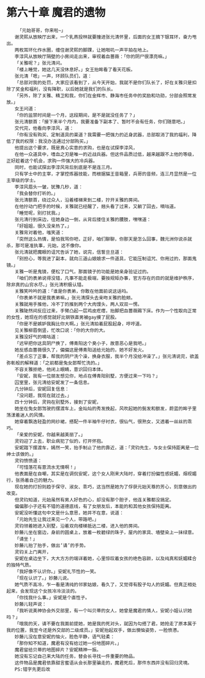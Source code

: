 # 第六十章 魔君的遗物
        「元始哥哥，你来啦~」
       谢灵熙从放映厅出来，一个乳燕投林就要撞进张元清怀里，后面的女王摘下银耳环，奋力甩出。
       两枚耳环化作水圈，缠住谢灵熙的脚踝，让她啪叽一声平拍在地上。
       李淳风从放映厅隔壁的小房间走出来，审视着血蔷薇：「你的阴尸很漂亮嘛。」
       「关雅呢？」张元清问。
       「楼上睡觉，她这几天没休息好。」女王抬眸看了看天花板。
       张元清「嗯」一声，环顾队员们，道：
       「总部对我的处罚，大家应该看到了，从今天开始，我就不是你们队长了，好在关雅只是扣除了奖金和福利，没有降职，以后她就是我们的队长。
       「另外，除了关雅、精卫和我，你们在金辉市、静海市任务中的奖励和功勋，分部会照常发放。」
       女王问道：
       「你的监禁时间是一个月，这段期间，是不是就没任务了？」
       张元清额首：「接下来半个月内，我要准备下副本了、暂时不会有任务，你们随意吧。」
       交代完，他看向李淳风，道：
       「你有没有购买、定制道具的渠道？我需要一把强力的近身武器，总部取消了我的福利，降低了我的权限：我没办法通过分部购买。」
       他提出这个要求，既是真心实意的求购，也是在试探李淳风，
       在他一众道具中，嗜血之刃是唯一的近战兵器。但这件品质过低，越来越跟不上他的等级，正好趁着这个机会，求购一件强大的冷兵器。
       同时，也能试探出李淳风背后到底是不是连三月。
       只有学士中的主宰，才掌控炼器技能，而根据猫王音箱里，兵哥的音频，连三月显然是一位主宰级的学士。
       李淳风眉头一皱，犹豫几秒，道：
       「我会替你打听的。」
       张元清额首，绕过众人，沿着楼梯来到二楼，拧开关雅的房间。
       在他拧动门把手的时候，关雅就已经醒了，翘头看了过来，又躺了回去，嘀咕道。
       「睡觉呢，别打扰我。」
       张元清行到床边，往她身边一倒，从背后搂住关雅的腰肢，嘿嘿道：
       「好姐姐，很久没亲热了。」
       关雅背对着他，嗤笑道：
       「突然这么热情，是怕我骂你吧，正好，咱们聊聊，你那天是怎么回事，魏元洲你说杀就杀，那可是准执事，元始，这不像你。
       张元清就把魔眼的诅咒告诉了她，说完，信誓旦旦道：
       「别担心，等我进了副本，就向三道山娘娘求一件道具，它能压制诅咒、你用过的，那面鬼镜。」
       关雅一听是鬼镜，便松了口气，那面镜子的功能是她亲身验证过的。
       「咱们的表弟说得没错，凡事不能走极端，要按规矩办事，官方存在的目的就是维护秩序，除非真的山穷水尽。」张元清积极认错。
       关雅笑吟吟的道：「谁是你表弟，你敢在他面前说这话吗。
       「你表弟不就是我表弟嘛。」张元清探头去亲吻关雅的脸颊。
       关雅就用手推他，冷不丁的推到两个大肉馒头，两人双双一愣。
       关雅陡然间反应过来，手臂凸起一层鸡皮疙瘩，抬脚把血蔷薇踢下床。作为一个性取向正常的女性，她现在的感觉就好比钢铁直男被gay摸了屁股。
       「你是不是嫉妒我胸比你大啊。」张元清拍着屁股起身，哼哼道。
       见关雅柳眉倒竖，忙改口说：「你的大你的大。
       关雅没好气的嘀咕道：
       「迟早把你这具阴尸换了，傅青阳这个臭小子，故意恶心是我吧。」
       她反感血蔷薇很久了，偏偏这是傅青阳送给元始的，她不好发火。
       「差点忘了正事，帮我的阴尸洗个澡，换身衣服，我半个月没给冲澡了。」张元清说完，欲盖弥彰般的解释道：「之前都是兔女郎帮忙洗的。」
       不容关雅拒绝，他闭上眼睛，意识回归本体。
       「安妮，我有一位朋友想见你，地点在傅青阳别墅，方便过来一下吗？」
       囚室里，张元清给安妮发了一条信息。
       几分钟后，安妮回复信息：
       「没问题，我现在就过去。」
       四十分钟后，灵钩在别墅外，接到了安妮，
       她坐在兔女郎驾驶的摆渡车上，金灿灿的秀发挽起，风吹起她的鬓发和额发，蔚蓝的眸子里荡漾着迷人的风情。
       她穿着飘逸轻盈的网纱裙，搭配一件半袖牛仔衬衣，很仙气，很熟女，又透着一丝丝的乖巧。
       「亲爱的安妮，你越来越美丽了。」
       灵钧迎了上去，职业病犯了似的，打开怀抱。
       安妮踏下摆渡车，嫣然一笑，抬手制止了他的靠近，道：「灵钧先生，与女士保持距离是一位绅士该做的。」
       灵钧愤愤道：
       「可惜落花有意流水无情啊！」
       他表面是在自嘲，其实是在调侃安妮，这个女人刚来大陆时，穿着打扮偏性感妩媚，烟视媚行，张扬着自己的魅力。
       现在她的打扮则趋于保守、淑女、乖巧，这当然是她为了俘获元始天尊的芳心，刻意做出的改变。
       但灵钧知道，元始虽然有男人好色的心，却没有那个胆子，他连关雅都没搞定。
       偏偏那小子还有不错的道德底线，有了女朋友后，本能的和其他女孩保持距离。
       安妮没听懂这句中文是什么意思，她并不在意，说道：
       「元始先生让我过来见一个人，带路吧。」
       灵钧领着她进入别墅，沿着双向楼梯抵达二楼，进入他的房间。
       妙藤儿坐在窗边，身前的圆桌上，放着一枚碧绿的珠子，屋内的家具、墙壁染上一抹绿意。
       「请坐！」
       妙藤儿抬了抬手，做出‘请’的手势。
       灵钧关上门离开，
       安妮在桌边坐下，大大方方的端详着她，心里惊叹着女孩的绝色容颜，以及纯真和妩媚糅合的独特气质。
       「我好像不认识你。」安妮礼节性的一笑。
       「现在认识了。」妙藤儿说。
       她气质不高冷，乍一看是清纯的邻家姑娘，看久了，又觉得有股子勾人的妩媚。但真正相处起来，会发现这个女孩冷冷淡淡的。
       「你找我什么事。」安妮是个直性子。
       妙藤儿轻声说：
       「我听说美神协会外交部里，有一个叫贝蒂的女人，她曾是魔君的情人，安妮小姐认识她吗？」
       「哦我的天，请不要在我面前提她，她是我的死对头，就因为勾搭了君，她抢走了原本属于我的位置，我至今还是外交部的二级成员。」安妮抬起双手，做出懊恼姿势，一脸愤懑。
       妙藤儿没在意安妮的恼火，脸色平静，语气轻柔：
       「那你知不知道，魔君有没有给过她一份地图碎片。」
       魔君留给贝蒂的地图碎片？安妮精神一振。
       她没有忘记自己来大陆的任务，替会长寻找一件重要的物品。
       这件物品是魔君依靠甜言蜜语从会长那里骗走的，魔君死后，那件东西并没有回归灵境。
       PS:错字先更后改